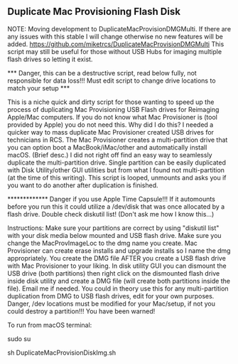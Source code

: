 <h2>Duplicate Mac Provisioning Flash Disk</h2>

NOTE: Moving development to DuplicateMacProvisionDMGMulti. If there are any issues with this stable I will change otherwise no new features will be added. https://github.com/miketrcs/DuplicateMacProvisionDMGMulti This script may still be useful for those without USB Hubs for imaging multiple flash drives so letting it exist.

*** Danger, this can be a destructive script, read below fully, not responsible for data loss!!! Must edit script to change drive locations to match your setup ***

This is a niche quick and dirty script for those wanting to speed up the process of duplicating Mac Provisioning USB Flash drives
for Reimaging Apple/Mac computers. If you do not know what Mac Provisioner is (tool provided by Apple) you do not need this.
Why did I do this? I needed a quicker way to mass duplicate Mac Provisioner created USB drives for technicians in RCS. 
The Mac Provisioner creates a multi-partition drive that you can option boot a MacBook/iMac/other and automatically install
macOS. (Brief desc.) I did not right off find an easy way to seamlessly duplicate the multi-partition drive. Single partition
can be easily duplicated with Disk Utility/other GUI utilities but from what I found not multi-partition (at the time of this
writing). This script is looped, unmounts and asks you if you want to do another after duplication is finished. 

************* Danger if you use Apple Time Capsule!!! If it automounts before you run this it could utilize a /dev/disk that 
was once allocated by a flash drive. Double check diskutil list! (Don't ask me how I know this...)

Instructions:
Make sure your partitions are correct by using "diskutil list" with your disk media below mounted and USB flash drive.
Make sure you change the MacProvImageLoc to the dmg name you create. Mac Provisioner can create erase installs and upgrade installs
so I name the dmg appropriately. You create the DMG file AFTER you create a USB flash drive with Mac Provisioner to your liking. In
disk utility GUI you can dismount the USB drive (both partitions) then right click on the dismounted flash drive inside 
disk utility and create a DMG file (will create both partitions inside the file). Email me if needed. 
You could in theory use this for any multi-partition duplication from DMG to USB flash drives, edit for your own purposes. 
Danger, /dev locations must be modified for your Mac/setup, if not you could destroy a partition!!! You have been warned!

To run from macOS terminal:

sudo su

sh DuplicateMacProvisionDiskImg.sh
